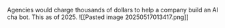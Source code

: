 Agencies would charge thousands of dollars to help a company build an AI cha bot. This as of 2025.
![[Pasted image 20250517013417.png]]